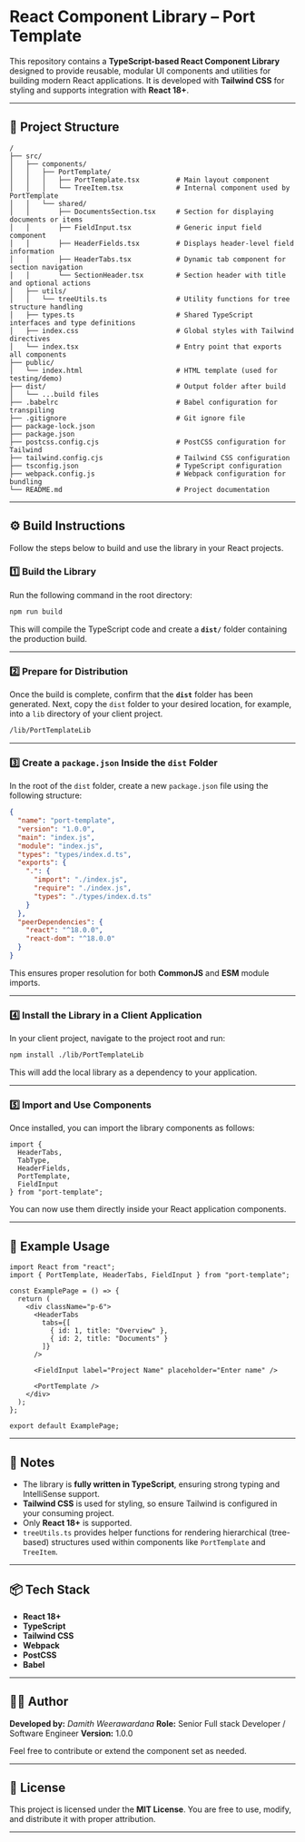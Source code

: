 # React Component Library – Port Template

This repository contains a **TypeScript-based React Component Library** designed to provide reusable, modular UI components and utilities for building modern React applications.
It is developed with **Tailwind CSS** for styling and supports integration with **React 18+**.

---

## 📁 Project Structure

```
/
├── src/
│   ├── components/
│   │   ├── PortTemplate/                
│   │   │   ├── PortTemplate.tsx         # Main layout component
│   │   │   └── TreeItem.tsx             # Internal component used by PortTemplate
│   │   └── shared/                      
│   │       ├── DocumentsSection.tsx     # Section for displaying documents or items
│   │       ├── FieldInput.tsx           # Generic input field component
│   │       ├── HeaderFields.tsx         # Displays header-level field information
│   │       ├── HeaderTabs.tsx           # Dynamic tab component for section navigation
│   │       └── SectionHeader.tsx        # Section header with title and optional actions
│   ├── utils/
│   │   └── treeUtils.ts                 # Utility functions for tree structure handling
│   ├── types.ts                         # Shared TypeScript interfaces and type definitions
│   ├── index.css                        # Global styles with Tailwind directives
│   └── index.tsx                        # Entry point that exports all components
├── public/
│   └── index.html                       # HTML template (used for testing/demo)
├── dist/                                # Output folder after build
│   └── ...build files
├── .babelrc                             # Babel configuration for transpiling
├── .gitignore                           # Git ignore file
├── package-lock.json
├── package.json
├── postcss.config.cjs                   # PostCSS configuration for Tailwind
├── tailwind.config.cjs                  # Tailwind CSS configuration
├── tsconfig.json                        # TypeScript configuration
├── webpack.config.js                    # Webpack configuration for bundling
└── README.md                            # Project documentation
```

---

## ⚙️ Build Instructions

Follow the steps below to build and use the library in your React projects.

### 1️⃣ Build the Library

Run the following command in the root directory:

```bash
npm run build
```

This will compile the TypeScript code and create a **`dist/`** folder containing the production build.

---

### 2️⃣ Prepare for Distribution

Once the build is complete, confirm that the **`dist`** folder has been generated.
Next, copy the `dist` folder to your desired location, for example, into a `lib` directory of your client project.

```bash
/lib/PortTemplateLib
```

---

### 3️⃣ Create a `package.json` Inside the `dist` Folder

In the root of the `dist` folder, create a new `package.json` file using the following structure:

```json
{
  "name": "port-template",
  "version": "1.0.0",
  "main": "index.js",
  "module": "index.js",
  "types": "types/index.d.ts",
  "exports": {
    ".": {
      "import": "./index.js",
      "require": "./index.js",
      "types": "./types/index.d.ts"
    }
  },
  "peerDependencies": {
    "react": "^18.0.0",
    "react-dom": "^18.0.0"
  }
}
```

This ensures proper resolution for both **CommonJS** and **ESM** module imports.

---

### 4️⃣ Install the Library in a Client Application

In your client project, navigate to the project root and run:

```bash
npm install ./lib/PortTemplateLib
```

This will add the local library as a dependency to your application.

---

### 5️⃣ Import and Use Components

Once installed, you can import the library components as follows:

```tsx
import {
  HeaderTabs,
  TabType,
  HeaderFields,
  PortTemplate,
  FieldInput
} from "port-template";
```

You can now use them directly inside your React application components.

---

## 🧩 Example Usage

```tsx
import React from "react";
import { PortTemplate, HeaderTabs, FieldInput } from "port-template";

const ExamplePage = () => {
  return (
    <div className="p-6">
      <HeaderTabs
        tabs={[
          { id: 1, title: "Overview" },
          { id: 2, title: "Documents" }
        ]}
      />
      
      <FieldInput label="Project Name" placeholder="Enter name" />

      <PortTemplate />
    </div>
  );
};

export default ExamplePage;
```

---

## 🧠 Notes

* The library is **fully written in TypeScript**, ensuring strong typing and IntelliSense support.
* **Tailwind CSS** is used for styling, so ensure Tailwind is configured in your consuming project.
* Only **React 18+** is supported.
* `treeUtils.ts` provides helper functions for rendering hierarchical (tree-based) structures used within components like `PortTemplate` and `TreeItem`.

---

## 📦 Tech Stack

* **React 18+**
* **TypeScript**
* **Tailwind CSS**
* **Webpack**
* **PostCSS**
* **Babel**

---

## 👨‍💻 Author

**Developed by:** *Damith Weerawardana*
**Role:** Senior Full stack Developer / Software Engineer
**Version:** 1.0.0

Feel free to contribute or extend the component set as needed.

---

## 🪪 License

This project is licensed under the **MIT License**.
You are free to use, modify, and distribute it with proper attribution.

---
